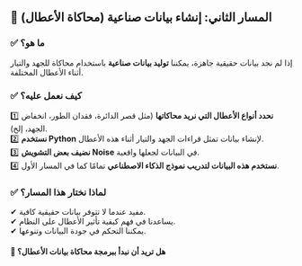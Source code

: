 ## **🔹 المسار الثاني: إنشاء بيانات صناعية (محاكاة الأعطال)**

### **✅ ما هو؟**

إذا لم نجد بيانات حقيقية جاهزة، يمكننا **توليد بيانات صناعية** باستخدام محاكاة للجهد والتيار أثناء الأعطال المختلفة.

### **✅ كيف نعمل عليه؟**

1️⃣ **نحدد أنواع الأعطال التي نريد محاكاتها** (مثل قصر الدائرة، فقدان الطور، انخفاض الجهد، إلخ).  
2️⃣ **نستخدم Python** لإنشاء بيانات تمثل قراءات الجهد والتيار أثناء هذه الأعطال.  
3️⃣ **نضيف بعض التشويش Noise** في البيانات لجعلها واقعية.  
4️⃣ **نستخدم هذه البيانات لتدريب نموذج الذكاء الاصطناعي** تمامًا كما في المسار الأول.

### **✅ لماذا نختار هذا المسار؟**

✔ مفيد عندما لا تتوفر بيانات حقيقية كافية.  
✔ يساعدنا في فهم كيفية تأثير الأعطال على النظام.  
✔ يمكننا التحكم في جودة البيانات وتنوعها.

#### **🚀 هل تريد أن نبدأ ببرمجة محاكاة بيانات الأعطال؟**